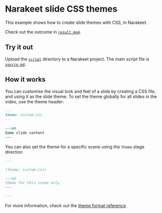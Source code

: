 # Narakeet slide CSS themes

This example shows how to create slide themes with CSS, in Narakeet.

Check out the outcome in [`result.mp4`](result.mp4).

## Try it out

Upload the [`script`](script) directory to a Narakeet project. The main script file is [`source.md`](script/source.md).

## How it works

You can customise the visual look and feel of a slide by creating a CSS file, and using it as the slide theme. To set the theme globally for all slides in the video, use the theme header:

```md
---
theme: custom.css
---

~~~md
Some slide content
~~~
```

You can also set the theme for a specific scene using the `theme` stage direction

```md
---

(theme: custom.css)

~~~md
theme for this scene only
~~~

---
```

For more information, check out the [theme format reference](http://www.narakeet.com/docs/format#theme).
